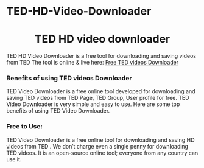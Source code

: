 # TED-HD-Video-Downloader
# <div align="center">TED HD video downloader </div>  
  

TED HD Video Downloader is a free tool for downloading and saving videos from TED The tool is online & live here: [Free TED  videos Downloader](https://hdstockimages.com/TED-downloader/)  
  


### Benefits of using TED  videos Downloader  
TED  Video Downloader is a free online tool developed for downloading and saving TED  videos from TED  Page, TED  Group, User profile for free. TED  Video Downloader is very simple and easy to use. Here are some top benefits of using TED  Video Downloader.  
 
 ### Free to Use: 
TED  Video Downloader is a free online tool for downloading and saving HD videos from TED . We don’t charge even a single penny for downloading TED  videos. It is an open-source online tool; everyone from any country can use it. 
<br/>  


  


